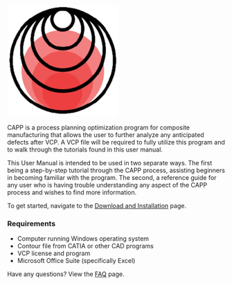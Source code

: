 <img src=assets/CAPP_Logo.png>



CAPP is a process planning optimization program for composite manufacturing that allows the user to further analyze any anticipated defects after VCP. A VCP file will be required to fully utilize this program and to walk through the tutorials found in this user manual. 

This User Manual is intended to be used in two separate ways. The first being a step-by-step tutorial through the CAPP process, assisting beginners in becoming familiar with the program. The second, a reference guide for any user who is having trouble understanding any aspect of the CAPP process and wishes to find more information. 

To get started, navigate to the [Download and Installation](https://github.com/neXtMcNAIR/CAPP/wiki/Download-and-Installation) page.

### Requirements
* Computer running Windows operating system
* Contour file from CATIA or other CAD programs
* VCP license and program
* Microsoft Office Suite (specifically Excel)

Have any questions? View the [FAQ](https://github.com/neXtMcNAIR/CAPP/wiki/FAQ) page.